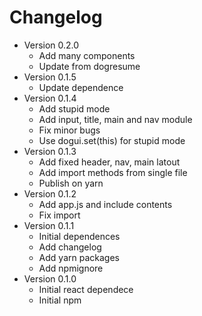 # Changelog

-   Version 0.2.0
    -   Add many components
    -   Update from dogresume
-   Version 0.1.5
    -   Update dependence
-   Version 0.1.4
    -   Add stupid mode
    -   Add input, title, main and nav module
    -   Fix minor bugs
    -   Use dogui.set(this) for stupid mode
-   Version 0.1.3 
    -   Add fixed header, nav, main latout
    -   Add import methods from single file
    -   Publish on yarn
-   Version 0.1.2
    -   Add app.js and include contents
    -   Fix import
-   Version 0.1.1
    -   Initial dependences
    -   Add changelog
    -   Add yarn packages
    -   Add npmignore
-   Version 0.1.0
    -   Initial react dependece
    -   Initial npm
